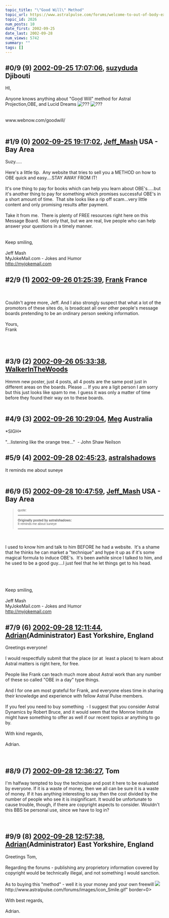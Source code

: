 ```yaml
---
topic_title: "\"Good Will\" Method"
topic_url: https://www.astralpulse.com/forums/welcome-to-out-of-body-experiences!/good-will-method
topic_id: 2026
num_posts: 10
date_first: 2002-09-25
date_last: 2002-09-28
num_views: 5742
summary: ""
tags: []
---
```


## \#0/9 (9) [2002-09-25 17:07:06](https://www.astralpulse.com/forums/index.php?msg=117760), [suzyduda](https://www.astralpulse.com/forums/profile/?u=1220) Djibouti ##
<section>
HI,
<br>
<br>
Anyone knows anything about "Good Will" method for Astral Projection,OBE, and Lucid Dreams
<img alt="???" class="smiley" src="https://www.astralpulse.com/forums/Smileys/fugue/huh.png" title="Huh"/>
<img alt="???" class="smiley" src="https://www.astralpulse.com/forums/Smileys/fugue/huh.png" title="Huh"/>
<br>
<br>
<br>
www.webnow.com/goodwill/
<br>
<br>
</section>

## \#1/9 (0) [2002-09-25 19:17:02](https://www.astralpulse.com/forums/index.php?msg=13282), [Jeff_Mash](https://www.astralpulse.com/forums/profile/?u=867) USA - Bay Area ##
<section>
Suzy.....
<br>
<br>
Here's a little tip.  Any website that tries to sell you a METHOD on how to OBE quick and easy....STAY AWAY FROM IT!
<br>
<br>
It's one thing to pay for books which can help you learn about OBE's.....but it's another thing to pay for something which promises successful OBE's in a short amount of time.  That site looks like a rip off scam...very little content and only promising results after payment.
<br>
<br>
Take it from me.  There is plenty of FREE resources right here on this Message Board.  Not only that, but we are real, live people who can help answer your questions in a timely manner.
<br>
<br>
<br>
Keep smiling,
<br>
<br>
Jeff Mash
<br>
MyJokeMail.com - Jokes and Humor
<br>
<a class="bbc_link" href="http://myjokemail.com" rel="noopener" target="_blank">
 http://myjokemail.com
</a>
</section>

## \#2/9 (1) [2002-09-26 01:25:39](https://www.astralpulse.com/forums/index.php?msg=13299), [Frank](https://www.astralpulse.com/forums/profile/?u=359) France ##
<section>
<br>
<br>
Couldn't agree more, Jeff. And I also strongly suspect that what a lot of the promotors of these sites do, is broadcast all over other people's message boards pretending to be an ordinary person seeking information.
<br>
<br>
Yours,
<br>
Frank
<br>
<br>
<br>
<br>
</section>

## \#3/9 (2) [2002-09-26 05:33:38](https://www.astralpulse.com/forums/index.php?msg=13305), [WalkerInTheWoods](https://www.astralpulse.com/forums/profile/?u=404)  ##
<section>
Hmmm new poster, just 4 posts, all 4 posts are the same post just in different areas on the boards. Please ... If you are a ligit person I am sorry but this just looks like spam to me. I guess it was only a matter of time before they found their way on to these boards.
<br>
<br>
</section>

## \#4/9 (3) [2002-09-26 10:29:04](https://www.astralpulse.com/forums/index.php?msg=13324), [Meg](https://www.astralpulse.com/forums/profile/?u=1090) Australia ##
<section>
*SIGH*
<br>
<br>
"...listening like the orange tree..."  - John Shaw Neilson
</section>

## \#5/9 (4) [2002-09-28 02:45:23](https://www.astralpulse.com/forums/index.php?msg=13391), [astralshadows](https://www.astralpulse.com/forums/profile/?u=267)  ##
<section>
It reminds me about suneye
<br>
<br>
</section>

## \#6/9 (5) [2002-09-28 10:47:59](https://www.astralpulse.com/forums/index.php?msg=13399), [Jeff_Mash](https://www.astralpulse.com/forums/profile/?u=867) USA - Bay Area ##
<section>
<blockquote id="quote">
 <font face='"Arial"' id="quote" size="1">
  quote:
  <hr height="1" id="quote" noshade=""/>
  <b>
   Originally posted by astralshadows:
  </b>
  <br>
  It reminds me about suneye
  <br>
  <hr height="1" id="quote" noshade=""/>
 </font>
</blockquote>
<br>
<br>
I used to know him and talk to him BEFORE he had a website.  It's a shame that he thinks he can market a "technique" and hype it up as if it's some magical formula to induce OBE's.  It's been awhile since I talked to him, and he used to be a good guy....I just feel that he let things get to his head.
<br>
<br>
<br>
<br>
<br>
Keep smiling,
<br>
<br>
Jeff Mash
<br>
MyJokeMail.com - Jokes and Humor
<br>
<a class="bbc_link" href="http://myjokemail.com" rel="noopener" target="_blank">
 http://myjokemail.com
</a>
</section>

## \#7/9 (6) [2002-09-28 12:11:44](https://www.astralpulse.com/forums/index.php?msg=13402), [Adrian](https://www.astralpulse.com/forums/profile/?u=31)(Administrator) East Yorkshire, England ##
<section>
Greetings everyone!
<br>
<br>
I would respectfully submit that the place (or at  least a place) to learn about Astral matters is right here, for free.
<br>
<br>
People like Frank can teach much more about Astral work than any number of these so called "OBE in a day" type things.
<br>
<br>
And I for one am most grateful for Frank, and everyone elses time in sharing their knowledge and experience with fellow Astral Pulse members.
<br>
<br>
If you feel you need to buy something  - I suggest that you consider Astral Dynamics by Robert Bruce, and it would seem that the Monroe Institute might have something to offer as well if our recent topics ar anything to go by.
<br>
<br>
With kind regards,
<br>
<br>
Adrian.
<br>
<br>
<br>
</section>

## \#8/9 (7) [2002-09-28 12:36:27](https://www.astralpulse.com/forums/index.php?msg=13403), Tom  ##
<section>
I'm halfway tempted to buy the technique and post it here to be evaluated by everyone. If it is a waste of money, then we all can be sure it is a waste of money. If it has anything interesting to say then the cost divided by the number of people who see it is insignificant. It would be unfortunate to cause trouble, though, if there are copyright aspects to consider. Wouldn't this BBS be personal use, since we have to log in?
<br>
<br>
<br>
</section>

## \#9/9 (8) [2002-09-28 12:57:38](https://www.astralpulse.com/forums/index.php?msg=13407), [Adrian](https://www.astralpulse.com/forums/profile/?u=31)(Administrator) East Yorkshire, England ##
<section>
Greetings Tom,
<br>
<br>
Regarding the forums - publishing any proprietory information covered by copyright would be technically illegal, and not something I would sanction.
<br>
<br>
As to buying this "method" - well it is your money and your own freewill
<img class="bbc_link" href="http://www.astralpulse.com/forums/images/icon_Smile.gif" rel="noopener" src='"&lt;a' target="_blank"/>
http://www.astralpulse.com/forums/images/icon_Smile.gif" border=0&gt;
<br>
<br>
With best regards,
<br>
<br>
Adrian.
<br>
<br>
<br>
</section>